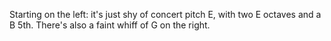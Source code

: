 Starting on the left: it's just shy of concert pitch E, with two E octaves and a
B 5th. There's also a faint whiff of G on the right.
